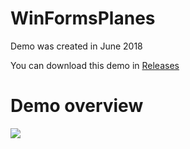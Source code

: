 # WinFormsPlanes

Demo was created in June 2018

You can download this demo in [Releases](/releases/latest)

# Demo overview
![](/media/DemoRec.gif)
